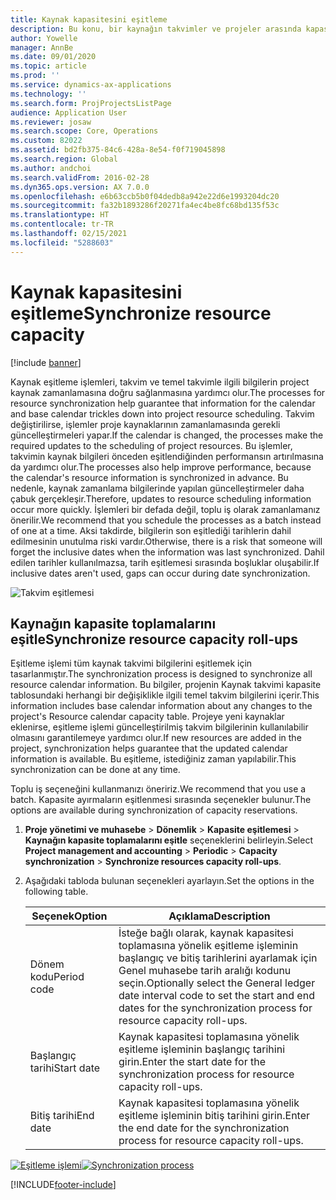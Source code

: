 ```yaml
---
title: Kaynak kapasitesini eşitleme
description: Bu konu, bir kaynağın takvimler ve projeler arasında kapasitesini eşitleme hakkında bilgi sağlar.
author: Yowelle
manager: AnnBe
ms.date: 09/01/2020
ms.topic: article
ms.prod: ''
ms.service: dynamics-ax-applications
ms.technology: ''
ms.search.form: ProjProjectsListPage
audience: Application User
ms.reviewer: josaw
ms.search.scope: Core, Operations
ms.custom: 82022
ms.assetid: bd2fb375-84c6-428a-8e54-f0f719045898
ms.search.region: Global
ms.author: andchoi
ms.search.validFrom: 2016-02-28
ms.dyn365.ops.version: AX 7.0.0
ms.openlocfilehash: e6b63ccb5b0f04dedb8a942e22d6e1993204dc20
ms.sourcegitcommit: fa32b1893286f20271fa4ec4be8fc68bd135f53c
ms.translationtype: HT
ms.contentlocale: tr-TR
ms.lasthandoff: 02/15/2021
ms.locfileid: "5288603"
---
```

# <a name="synchronize-resource-capacity"></a><span data-ttu-id="bd611-103">Kaynak kapasitesini eşitleme</span><span class="sxs-lookup"><span data-stu-id="bd611-103">Synchronize resource capacity</span></span>

[!include [banner](../includes/banner.md)]

<span data-ttu-id="bd611-104">Kaynak eşitleme işlemleri, takvim ve temel takvimle ilgili bilgilerin project kaynak zamanlamasına doğru sağlanmasına yardımcı olur.</span><span class="sxs-lookup"><span data-stu-id="bd611-104">The processes for resource synchronization help guarantee that information for the calendar and base calendar trickles down into project resource scheduling.</span></span> <span data-ttu-id="bd611-105">Takvim değiştirilirse, işlemler proje kaynaklarının zamanlamasında gerekli güncelleştirmeleri yapar.</span><span class="sxs-lookup"><span data-stu-id="bd611-105">If the calendar is changed, the processes make the required updates to the scheduling of project resources.</span></span> <span data-ttu-id="bd611-106">Bu işlemler, takvimin kaynak bilgileri önceden eşitlendiğinden performansın artırılmasına da yardımcı olur.</span><span class="sxs-lookup"><span data-stu-id="bd611-106">The processes also help improve performance, because the calendar's resource information is synchronized in advance.</span></span> <span data-ttu-id="bd611-107">Bu nedenle, kaynak zamanlama bilgilerinde yapılan güncelleştirmeler daha çabuk gerçekleşir.</span><span class="sxs-lookup"><span data-stu-id="bd611-107">Therefore, updates to resource scheduling information occur more quickly.</span></span> <span data-ttu-id="bd611-108">İşlemleri bir defada değil, toplu iş olarak zamanlamanız önerilir.</span><span class="sxs-lookup"><span data-stu-id="bd611-108">We recommend that you schedule the processes as a batch instead of one at a time.</span></span> <span data-ttu-id="bd611-109">Aksi takdirde, bilgilerin son eşitlediği tarihlerin dahil edilmesinin unutulma riski vardır.</span><span class="sxs-lookup"><span data-stu-id="bd611-109">Otherwise, there is a risk that someone will forget the inclusive dates when the information was last synchronized.</span></span> <span data-ttu-id="bd611-110">Dahil edilen tarihler kullanılmazsa, tarih eşitlemesi sırasında boşluklar oluşabilir.</span><span class="sxs-lookup"><span data-stu-id="bd611-110">If inclusive dates aren't used, gaps can occur during date synchronization.</span></span>

![Takvim eşitlemesi](./media/projectresourcing04-1024x471.jpg)

## <a name="synchronize-resource-capacity-roll-ups"></a><span data-ttu-id="bd611-112">Kaynağın kapasite toplamalarını eşitle</span><span class="sxs-lookup"><span data-stu-id="bd611-112">Synchronize resource capacity roll-ups</span></span>

<span data-ttu-id="bd611-113">Eşitleme işlemi tüm kaynak takvimi bilgilerini eşitlemek için tasarlanmıştır.</span><span class="sxs-lookup"><span data-stu-id="bd611-113">The synchronization process is designed to synchronize all resource calendar information.</span></span> <span data-ttu-id="bd611-114">Bu bilgiler, projenin Kaynak takvimi kapasite tablosundaki herhangi bir değişiklikle ilgili temel takvim bilgilerini içerir.</span><span class="sxs-lookup"><span data-stu-id="bd611-114">This information includes base calendar information about any changes to the project's Resource calendar capacity table.</span></span> <span data-ttu-id="bd611-115">Projeye yeni kaynaklar eklenirse, eşitleme işlemi güncelleştirilmiş takvim bilgilerinin kullanılabilir olmasını garantilemeye yardımcı olur.</span><span class="sxs-lookup"><span data-stu-id="bd611-115">If new resources are added in the project, synchronization helps guarantee that the updated calendar information is available.</span></span> <span data-ttu-id="bd611-116">Bu eşitleme, istediğiniz zaman yapılabilir.</span><span class="sxs-lookup"><span data-stu-id="bd611-116">This synchronization can be done at any time.</span></span>

<span data-ttu-id="bd611-117">Toplu iş seçeneğini kullanmanızı öneririz.</span><span class="sxs-lookup"><span data-stu-id="bd611-117">We recommend that you use a batch.</span></span> <span data-ttu-id="bd611-118">Kapasite ayırmaların eşitlenmesi sırasında seçenekler bulunur.</span><span class="sxs-lookup"><span data-stu-id="bd611-118">The options are available during synchronization of capacity reservations.</span></span>

1. <span data-ttu-id="bd611-119">**Proje yönetimi ve muhasebe** &gt; **Dönemlik** &gt; **Kapasite eşitlemesi** &gt; **Kaynağın kapasite toplamalarını eşitle** seçeneklerini belirleyin.</span><span class="sxs-lookup"><span data-stu-id="bd611-119">Select **Project management and accounting** &gt; **Periodic** &gt; **Capacity synchronization** &gt; **Synchronize resources capacity roll-ups**.</span></span>
2. <span data-ttu-id="bd611-120">Aşağıdaki tabloda bulunan seçenekleri ayarlayın.</span><span class="sxs-lookup"><span data-stu-id="bd611-120">Set the options in the following table.</span></span>

    | <span data-ttu-id="bd611-121">Seçenek</span><span class="sxs-lookup"><span data-stu-id="bd611-121">Option</span></span>      | <span data-ttu-id="bd611-122">Açıklama</span><span class="sxs-lookup"><span data-stu-id="bd611-122">Description</span></span> |
    |-------------|-------------|
    | <span data-ttu-id="bd611-123">Dönem kodu</span><span class="sxs-lookup"><span data-stu-id="bd611-123">Period code</span></span> | <span data-ttu-id="bd611-124">İsteğe bağlı olarak, kaynak kapasitesi toplamasına yönelik eşitleme işleminin başlangıç ve bitiş tarihlerini ayarlamak için Genel muhasebe tarih aralığı kodunu seçin.</span><span class="sxs-lookup"><span data-stu-id="bd611-124">Optionally select the General ledger date interval code to set the start and end dates for the synchronization process for resource capacity roll-ups.</span></span> |
    | <span data-ttu-id="bd611-125">Başlangıç tarihi</span><span class="sxs-lookup"><span data-stu-id="bd611-125">Start date</span></span>  | <span data-ttu-id="bd611-126">Kaynak kapasitesi toplamasına yönelik eşitleme işleminin başlangıç tarihini girin.</span><span class="sxs-lookup"><span data-stu-id="bd611-126">Enter the start date for the synchronization process for resource capacity roll-ups.</span></span> |
    | <span data-ttu-id="bd611-127">Bitiş tarihi</span><span class="sxs-lookup"><span data-stu-id="bd611-127">End date</span></span>    | <span data-ttu-id="bd611-128">Kaynak kapasitesi toplamasına yönelik eşitleme işleminin bitiş tarihini girin.</span><span class="sxs-lookup"><span data-stu-id="bd611-128">Enter the end date for the synchronization process for resource capacity roll-ups.</span></span> |

<span data-ttu-id="bd611-129">[![Eşitleme işlemi](./media/projectresourcing09.jpg)](./media/projectresourcing09.jpg)</span><span class="sxs-lookup"><span data-stu-id="bd611-129">[![Synchronization process](./media/projectresourcing09.jpg)](./media/projectresourcing09.jpg)</span></span>


[!INCLUDE[footer-include](../includes/footer-banner.md)]